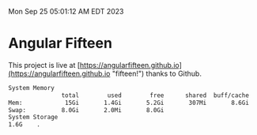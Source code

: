 Mon Sep 25 05:01:12 AM EDT 2023

# Angular Fifteen


This project is live at [https://angularfifteen.github.io](https://angularfifteen.github.io "fifteen!") thanks to Github.

```bash
System Memory
               total        used        free      shared  buff/cache   available
Mem:            15Gi       1.4Gi       5.2Gi       307Mi       8.6Gi        13Gi
Swap:          8.0Gi       2.0Mi       8.0Gi
System Storage
1.6G	.
